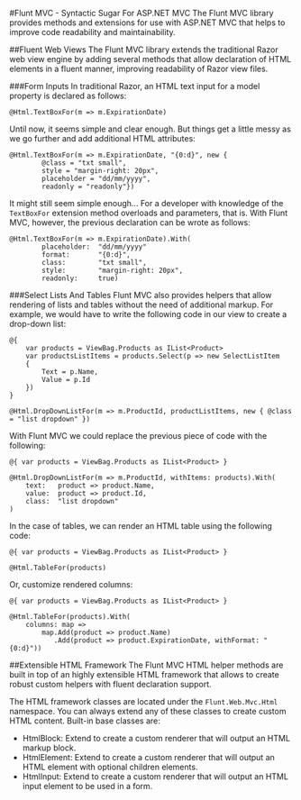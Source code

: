 #Flunt MVC - Syntactic Sugar For ASP.NET MVC
The Flunt MVC library provides methods and extensions for use with ASP.NET MVC that helps to improve code
readability and maintainability.

##Fluent Web Views
The Flunt MVC library extends the traditional Razor web view engine by adding several methods that allow 
declaration of HTML elements in a fluent manner, improving readability of Razor view files.

###Form Inputs
In traditional Razor, an HTML text input for a model property is declared as follows:

	@Html.TextBoxFor(m => m.ExpirationDate)
	
Until now, it seems simple and clear enough. But things get a little messy as we go further and add 
additional HTML attributes:

	@Html.TextBoxFor(m => m.ExpirationDate, "{0:d}", new { 
			@class = "txt small", 
			style = "margin-right: 20px", 
			placeholder = "dd/mm/yyyy", 
			readonly = "readonly"})
			
It might still seem simple enough... For a developer with knowledge of the <code>TextBoxFor</code> extension method 
overloads and parameters, that is. With Flunt MVC, however, the previous declaration can be wrote as follows:

	@Html.TextBoxFor(m => m.ExpirationDate).With(
			placeholder:  "dd/mm/yyyy"
			format:       "{0:d}",
			class:        "txt small",
			style:        "margin-right: 20px",
			readonly:     true)
			
###Select Lists And Tables
Flunt MVC also provides helpers that allow rendering of lists and tables without the need of additional markup. For 
example, we would have to write the following code in our view to create a drop-down list:

	@{ 
		var products = ViewBag.Products as IList<Product>  
		var productsListItems = products.Select(p => new SelectListItem 
		{
			Text = p.Name,
			Value = p.Id
		})
	}
	
	@Html.DropDownListFor(m => m.ProductId, productListItems, new { @class = "list dropdown" })
	
With Flunt MVC we could replace the previous piece of code with the following:

	@{ var products = ViewBag.Products as IList<Product> }
	
	@Html.DropDownListFor(m => m.ProductId, withItems: products).With(
		text:   product => product.Name,
		value:  product => product.Id,
		class:  "list dropdown"
	)
	
In the case of tables, we can render an HTML table using the following code:

	@{ var products = ViewBag.Products as IList<Product> }
	
	@Html.TableFor(products)
	
Or, customize rendered columns:

	@{ var products = ViewBag.Products as IList<Product> }
	
	@Html.TableFor(products).With(
		columns: map => 
			map.Add(product => product.Name)
			   .Add(product => product.ExpirationDate, withFormat: "{0:d}"))
	
##Extensible HTML Framework
The Flunt MVC HTML helper methods are built in top of an highly extensible HTML framework that allows 
to create robust custom helpers with fluent declaration support.

The HTML framework classes are located under the <code>Flunt.Web.Mvc.Html</code> namespace. You can always 
extend any of these classes to create custom HTML content. Built-in base classes are:

*	HtmlBlock: 		Extend to create a custom renderer that will output an HTML markup block.
*	HtmlElement: 	Extend to create a custom renderer that will output an HTML element with optional
							children elements.
*	HtmlInput:		Extend to create a custom renderer that will output an HTML input element to be
							used in a form.